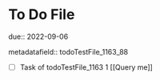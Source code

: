 # To Do File

due:: 2022-09-06

metadatafield:: todoTestFile_1163_88

- [ ] Task of todoTestFile_1163 1 [[Query me]]
